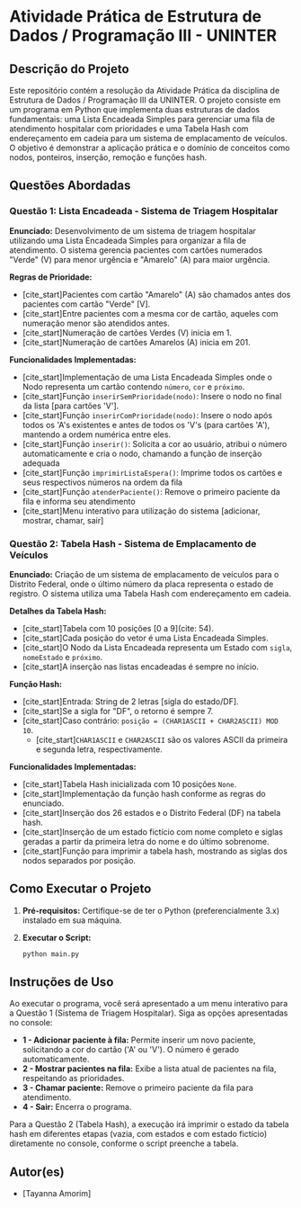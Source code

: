 # Atividade Prática de Estrutura de Dados / Programação III - UNINTER

## Descrição do Projeto

Este repositório contém a resolução da Atividade Prática da disciplina de Estrutura de Dados / Programação III da UNINTER. O projeto consiste em um programa em Python que implementa duas estruturas de dados fundamentais: uma Lista Encadeada Simples para gerenciar uma fila de atendimento hospitalar com prioridades e uma Tabela Hash com endereçamento em cadeia para um sistema de emplacamento de veículos. O objetivo é demonstrar a aplicação prática e o domínio de conceitos como nodos, ponteiros, inserção, remoção e funções hash.

## Questões Abordadas

### Questão 1: Lista Encadeada - Sistema de Triagem Hospitalar

**Enunciado:**
Desenvolvimento de um sistema de triagem hospitalar utilizando uma Lista Encadeada Simples para organizar a fila de atendimento. O sistema gerencia pacientes com cartões numerados "Verde" (V) para menor urgência e "Amarelo" (A) para maior urgência.

**Regras de Prioridade:**

* [cite_start]Pacientes com cartão "Amarelo" (A) são chamados antes dos pacientes com cartão "Verde" [V].
* [cite_start]Entre pacientes com a mesma cor de cartão, aqueles com numeração menor são atendidos antes.
* [cite_start]Numeração de cartões Verdes (V) inicia em 1.
* [cite_start]Numeração de cartões Amarelos (A) inicia em 201.

**Funcionalidades Implementadas:**

* [cite_start]Implementação de uma Lista Encadeada Simples onde o Nodo representa um cartão contendo `número`, `cor` e `próximo`.
* [cite_start]Função `inserirSemPrioridade(nodo)`: Insere o nodo no final da lista [para cartões 'V'].
* [cite_start]Função `inserirComPrioridade(nodo)`: Insere o nodo após todos os 'A's existentes e antes de todos os 'V's (para cartões 'A'), mantendo a ordem numérica entre eles.
* [cite_start]Função `inserir()`: Solicita a cor ao usuário, atribui o número automaticamente e cria o nodo, chamando a função de inserção adequada
* [cite_start]Função `imprimirListaEspera()`: Imprime todos os cartões e seus respectivos números na ordem da fila
* [cite_start]Função `atenderPaciente()`: Remove o primeiro paciente da fila e informa seu atendimento
* [cite_start]Menu interativo para utilização do sistema [adicionar, mostrar, chamar, sair]

### Questão 2: Tabela Hash - Sistema de Emplacamento de Veículos

**Enunciado:**
Criação de um sistema de emplacamento de veículos para o Distrito Federal, onde o último número da placa representa o estado de registro. O sistema utiliza uma Tabela Hash com endereçamento em cadeia.

**Detalhes da Tabela Hash:**

* [cite_start]Tabela com 10 posições [0 a 9](cite: 54).
* [cite_start]Cada posição do vetor é uma Lista Encadeada Simples.
* [cite_start]O Nodo da Lista Encadeada representa um Estado com `sigla`, `nomeEstado` e `próximo`.
* [cite_start]A inserção nas listas encadeadas é sempre no início.

**Função Hash:**

* [cite_start]Entrada: String de 2 letras [sigla do estado/DF].
* [cite_start]Se a sigla for "DF", o retorno é sempre 7.
* [cite_start]Caso contrário: `posição = (CHAR1ASCII + CHAR2ASCII) MOD 10`.
  * [cite_start]`CHAR1ASCII` e `CHAR2ASCII` são os valores ASCII da primeira e segunda letra, respectivamente.

**Funcionalidades Implementadas:**

* [cite_start]Tabela Hash inicializada com 10 posições `None`.
* [cite_start]Implementação da função hash conforme as regras do enunciado.
* [cite_start]Inserção dos 26 estados e o Distrito Federal (DF) na tabela hash.
* [cite_start]Inserção de um estado fictício com nome completo e siglas geradas a partir da primeira letra do nome e do último sobrenome.
* [cite_start]Função para imprimir a tabela hash, mostrando as siglas dos nodos separados por posição.

## Como Executar o Projeto

1. **Pré-requisitos:** Certifique-se de ter o Python (preferencialmente 3.x) instalado em sua máquina.
2. **Executar o Script:**

    ```bash
    python main.py
    ```

## Instruções de Uso

Ao executar o programa, você será apresentado a um menu interativo para a Questão 1 (Sistema de Triagem Hospitalar). Siga as opções apresentadas no console:

* **1 - Adicionar paciente à fila:** Permite inserir um novo paciente, solicitando a cor do cartão ('A' ou 'V'). O número é gerado automaticamente.
* **2 - Mostrar pacientes na fila:** Exibe a lista atual de pacientes na fila, respeitando as prioridades.
* **3 - Chamar paciente:** Remove o primeiro paciente da fila para atendimento.
* **4 - Sair:** Encerra o programa.

Para a Questão 2 (Tabela Hash), a execução irá imprimir o estado da tabela hash em diferentes etapas (vazia, com estados e com estado fictício) diretamente no console, conforme o script preenche a tabela.

## Autor(es)

* [Tayanna Amorim]

